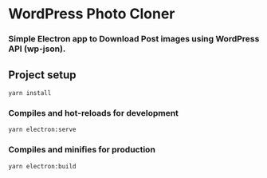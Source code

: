 # WordPress Photo Cloner

### Simple Electron app to Download Post images using WordPress API (wp-json).


## Project setup
```
yarn install
```

### Compiles and hot-reloads for development
```
yarn electron:serve
```

### Compiles and minifies for production
```
yarn electron:build
```



